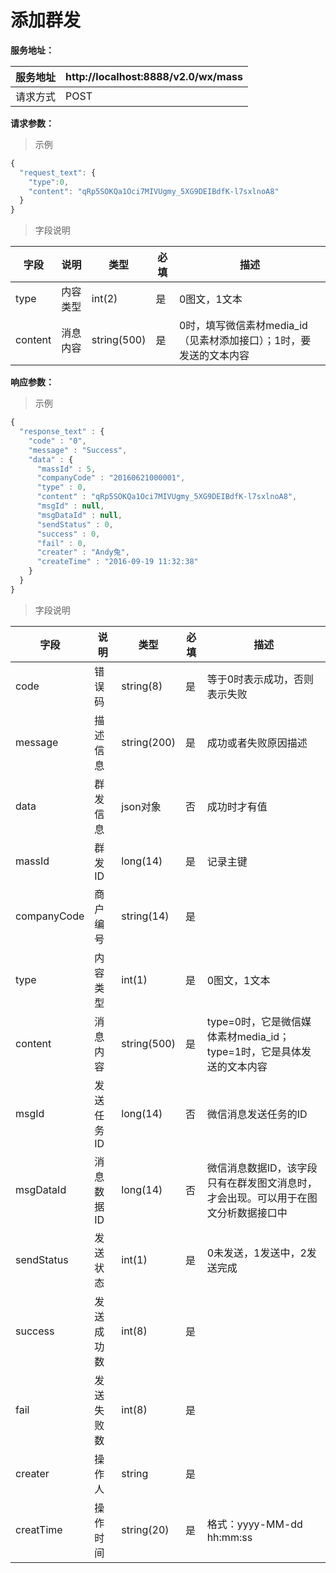 # 添加群发

**服务地址：**

| 服务地址 | http:\/\/localhost:8888\/v2.0\/wx\/mass |
| --- | --- |
| 请求方式 | POST |

**请求参数：**

> 示例

```js
{
  "request_text": {
    "type":0,
    "content": "qRp5SOKQa1Oci7MIVUgmy_5XG9DEIBdfK-l7sxlnoA8"
  }
}
```

> 字段说明

| **字段** | **说明** | **类型** | **必填** | **描述** |
| --- | --- | --- | --- | --- |
| type | 内容类型 | int\(2\) | 是 | 0图文，1文本 |
| content | 消息内容 | string\(500\) | 是 | 0时，填写微信素材media\_id（见素材添加接口）；1时，要发送的文本内容 |

**响应参数：**

> 示例

```js
{
  "response_text" : {
    "code" : "0",
    "message" : "Success",
    "data" : {
      "massId" : 5,
      "companyCode" : "20160621000001",
      "type" : 0,
      "content" : "qRp5SOKQa1Oci7MIVUgmy_5XG9DEIBdfK-l7sxlnoA8",
      "msgId" : null,
      "msgDataId" : null,
      "sendStatus" : 0,
      "success" : 0,
      "fail" : 0,
      "creater" : "Andy兔",
      "createTime" : "2016-09-19 11:32:38"
    }
  }
}
```

> 字段说明

| **字段** | **说明** | **类型** | **必填** | **描述** |
| --- | --- | --- | --- | --- |
| code | 错误码 | string\(8\) | 是 | 等于0时表示成功，否则表示失败 |
| message | 描述信息 | string\(200\) | 是 | 成功或者失败原因描述 |
| data | 群发信息 | json对象 | 否  | 成功时才有值 |
| massId | 群发ID | long(14) | 是 | 记录主键 |
| companyCode | 商户编号 | string(14) | 是 |  |
| type | 内容类型 | int(1) | 是 | 0图文，1文本 |
| content | 消息内容 | string(500) | 是 | type=0时，它是微信媒体素材media_id；type=1时，它是具体发送的文本内容 |
| msgId | 发送任务ID | long(14) | 否 | 微信消息发送任务的ID |
| msgDataId | 消息数据ID | long(14) | 否 | 微信消息数据ID，该字段只有在群发图文消息时，才会出现。可以用于在图文分析数据接口中 |
| sendStatus | 发送状态 | int(1) | 是 | 0未发送，1发送中，2发送完成 |
| success | 发送成功数 | int(8) | 是 |  |
| fail | 发送失败数 | int(8) | 是 |  |
| creater | 操作人 | string | 是 |  |
| creatTime | 操作时间 | string(20) | 是 | 格式：yyyy-MM-dd hh:mm:ss |


